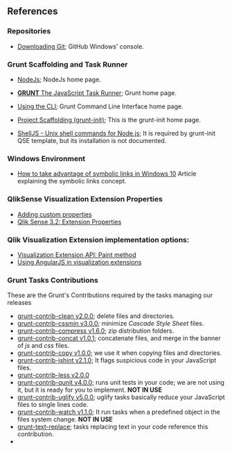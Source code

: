 ## References

### Repositories
* [Downloading Git](https://git-scm.com/download/win); GitHub Windows' console.

### Grunt Scaffolding and Task Runner

* [NodeJs](https://nodejs.org/en/); NodeJs home page.
* [**GRUNT** The JavaScript Task Runner](https://gruntjs.com/); Grunt home page.
* [Using the CLI](https://gruntjs.com/using-the-cli); Grunt Command Line Interface home page.
* [Project Scaffolding (grunt-init)](https://gruntjs.com/project-scaffolding); This is the grunt-init home page.

* [ShellJS - Unix shell commands for Node.js](https://www.npmjs.com/package/shelljs); It is required by grunt-init QSE template, but its installation is not documented.

### Windows Environment

* [How to take advantage of symbolic links in Windows 10](https://www.techrepublic.com/article/how-to-take-advantage-of-symbolic-links-in-window-10/) Article explaining the symbolic links concept.

### QlikSense Visualization Extension Properties

* [Adding custom properties](https://help.qlik.com/en-US/sense-developer/June2020/Subsystems/Extensions/Content/Sense_Extensions/extensions-add-custom-properties.htm#:~:text=You%20can%20define%20custom%20properties,values%20in%20the%20layout%20parameter)
* [Qlik Sense 3.2: Extension Properties](https://community.qlik.com/t5/Qlik-Design-Blog/Qlik-Sense-3-2-Extension-Properties/ba-p/1469632)

### Qlik Visualization Extension implementation options:

* [Visualization Extension API: Paint method](https://help.qlik.com/en-US/sense-developer/September2020/Subsystems/APIs/Content/Sense_ClientAPIs/extensions-api-reference.htm)
* [Using AngularJS in visualization extensions](https://help.qlik.com/en-US/sense-developer/June2020/Subsystems/Extensions/Content/Sense_Extensions/extensions-angular-introduction.htm)

### Grunt Tasks Contributions

These are the Grunt's Contributions required by the tasks managing our releases

* [grunt-contrib-clean v2.0.0](https://www.npmjs.com/package/grunt-contrib-clean); delete files and directories.
* [grunt-contrib-cssmin v3.0.0](https://www.npmjs.com/package/grunt-contrib-cssmin); minimize *Cascade Style Sheet* files.
* [grunt-contrib-compress v1.6.0](https://www.npmjs.com/package/grunt-contrib-compress); zip distribution folders. 
* [grunt-contrib-concat v1.0.1](https://www.npmjs.com/package/grunt-contrib-concat); concatenate files, and merge in the banner of *js* and *css* files.
* [grunt-contrib-copy v1.0.0](https://www.npmjs.com/package/grunt-contrib-copy); we use it when copying files and directories.
* [grunt-contrib-jshint v2.1.0](https://www.npmjs.com/package/grunt-contrib-jshint); It flags suspicious code in your JavaScript files.
* [grunt-contrib-less v2.0.0](https://www.npmjs.com/package/grunt-contrib-less)
* [grunt-contrib-qunit v4.0.0](https://github.com/gruntjs/grunt-contrib-qunit); runs unit tests in your code; we are not using it, but it is ready for you to implement. **NOT IN USE**
* [grunt-contrib-uglify v5.0.0](https://www.npmjs.com/package/grunt-contrib-uglify); uglify tasks basically reduce your JavaScript files  to single lines code.
* [grunt-contrib-watch v1.1.0](https://www.npmjs.com/package/grunt-contrib-watch); It run tasks when a predefined object in the files system change. **NOT IN USE**
* [grunt-text-replace](https://www.npmjs.com/package/grunt-text-replace); tasks replacing text in your code reference this contribution.
* 